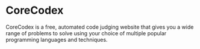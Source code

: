 CoreCodex
=========

CoreCodex is a free, automated code judging website that gives you a wide range of problems to solve using your choice of multiple popular programming languages and techniques.
